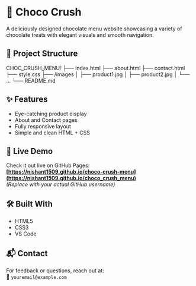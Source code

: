 # 🍫 Choco Crush

A deliciously designed chocolate menu website showcasing a variety of chocolate treats with elegant visuals and smooth navigation.

## 📁 Project Structure

CHOC_CRUSH_MENU/ ├── index.html ├── about.html ├── contact.html ├── style.css ├── /images │ ├── product1.jpg │ ├── product2.jpg │ └── ... └── README.md

## ✨ Features

- Eye-catching product display
- About and Contact pages
- Fully responsive layout
- Simple and clean HTML + CSS

## 🚀 Live Demo

Check it out live on GitHub Pages:  
**[https://nishant1509.github.io/choco-crush-menu](https://nishant1509.github.io/choco_crush_menu)**  
*(Replace with your actual GitHub username)*

## 🛠️ Built With

- HTML5
- CSS3
- VS Code

## 📬 Contact

For feedback or questions, reach out at:  
📧 `youremail@example.com`

